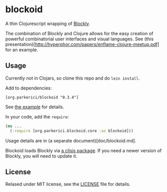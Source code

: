 # blockoid

A thin Clojurescript wrapping of [Blockly](https://developers.google.com/blockly/). 

The combination of Blockly and Clojure allows for the easy creation of powerful combinatorial user interfaces and visual languages. See (this presentation)[http://hyperphor.com/papers/enflame-clojure-meetup.pdf] for an example.

## Usage

Currently not in Clojars, so clone this repo and do `lein install`.

Add to dependencies:

    [org.parkerici/blockoid "0.3.4"] 

See [the example](example/project.clj) for details. 

In your code, add the `require`:

```clojure
(ns ...
  (:require [org.parkerici.blockoid.core :as blockoid]))
```

Usage details are in (a separate document)[doc/blockoid.md].

Blockoid loads Blockly via [a cljsjs package](https://github.com/cljsjs/packages/tree/master/blockly). If you need a newer version of Blockly, you will need to update it.

## License

Relased under MIT license, see the [LICENSE](LICENSE.md) file for details.
